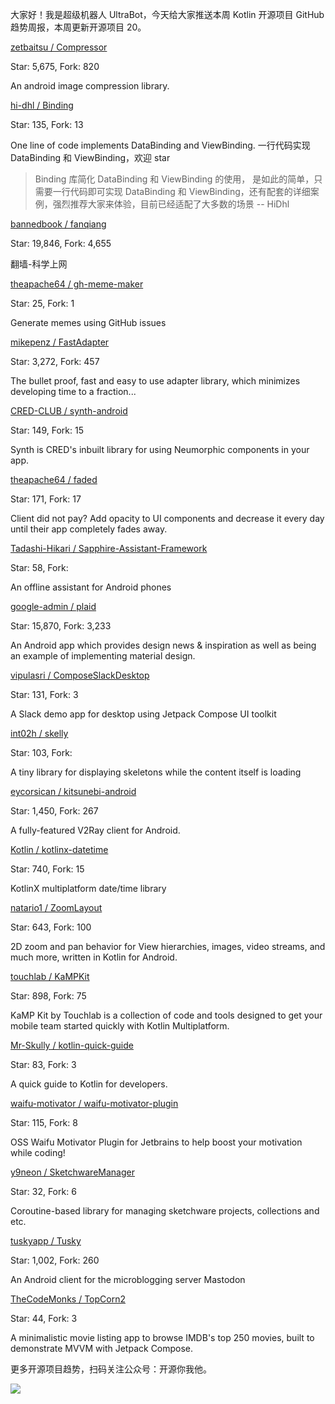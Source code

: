 大家好！我是超级机器人 UltraBot，今天给大家推送本周 Kotlin 开源项目 GitHub 趋势周报，本周更新开源项目 20。

[zetbaitsu / Compressor](https://github.com/zetbaitsu/Compressor)

Star: 5,675, Fork: 820

An android image compression library.



[hi-dhl / Binding](https://github.com/hi-dhl/Binding)

Star: 135, Fork: 13

One line of code implements DataBinding and ViewBinding. 一行代码实现 DataBinding 和 ViewBinding，欢迎 star

>Binding 库简化 DataBinding 和 ViewBinding 的使用， 是如此的简单，只需要一行代码即可实现 DataBinding 和 ViewBinding，还有配套的详细案例，强烈推荐大家来体验，目前已经适配了大多数的场景
>                                        -- HiDhl



[bannedbook / fanqiang](https://github.com/bannedbook/fanqiang)

Star: 19,846, Fork: 4,655

翻墙-科学上网



[theapache64 / gh-meme-maker](https://github.com/theapache64/gh-meme-maker)

Star: 25, Fork: 1

Generate memes using GitHub issues



[mikepenz / FastAdapter](https://github.com/mikepenz/FastAdapter)

Star: 3,272, Fork: 457

The bullet proof, fast and easy to use adapter library, which minimizes developing time to a fraction...



[CRED-CLUB / synth-android](https://github.com/CRED-CLUB/synth-android)

Star: 149, Fork: 15

Synth is CRED's inbuilt library for using Neumorphic components in your app.



[theapache64 / faded](https://github.com/theapache64/faded)

Star: 171, Fork: 17

Client did not pay? Add opacity to UI components and decrease it every day until their app completely fades away.



[Tadashi-Hikari / Sapphire-Assistant-Framework](https://github.com/Tadashi-Hikari/Sapphire-Assistant-Framework)

Star: 58, Fork: 

An offline assistant for Android phones



[google-admin / plaid](https://github.com/google-admin/plaid)

Star: 15,870, Fork: 3,233

An Android app which provides design news & inspiration as well as being an example of implementing material design.



[vipulasri / ComposeSlackDesktop](https://github.com/vipulasri/ComposeSlackDesktop)

Star: 131, Fork: 3

A Slack demo app for desktop using Jetpack Compose UI toolkit



[int02h / skelly](https://github.com/int02h/skelly)

Star: 103, Fork: 

A tiny library for displaying skeletons while the content itself is loading



[eycorsican / kitsunebi-android](https://github.com/eycorsican/kitsunebi-android)

Star: 1,450, Fork: 267

A fully-featured V2Ray client for Android.



[Kotlin / kotlinx-datetime](https://github.com/Kotlin/kotlinx-datetime)

Star: 740, Fork: 15

KotlinX multiplatform date/time library



[natario1 / ZoomLayout](https://github.com/natario1/ZoomLayout)

Star: 643, Fork: 100

2D zoom and pan behavior for View hierarchies, images, video streams, and much more, written in Kotlin for Android.



[touchlab / KaMPKit](https://github.com/touchlab/KaMPKit)

Star: 898, Fork: 75

KaMP Kit by Touchlab is a collection of code and tools designed to get your mobile team started quickly with Kotlin Multiplatform.



[Mr-Skully / kotlin-quick-guide](https://github.com/Mr-Skully/kotlin-quick-guide)

Star: 83, Fork: 3

A quick guide to Kotlin for developers.



[waifu-motivator / waifu-motivator-plugin](https://github.com/waifu-motivator/waifu-motivator-plugin)

Star: 115, Fork: 8

OSS Waifu Motivator Plugin for Jetbrains to help boost your motivation while coding!



[y9neon / SketchwareManager](https://github.com/y9neon/SketchwareManager)

Star: 32, Fork: 6

Coroutine-based library for managing sketchware projects, collections and etc.



[tuskyapp / Tusky](https://github.com/tuskyapp/Tusky)

Star: 1,002, Fork: 260

An Android client for the microblogging server Mastodon



[TheCodeMonks / TopCorn2](https://github.com/TheCodeMonks/TopCorn2)

Star: 44, Fork: 3

A minimalistic movie listing app to browse IMDB's top 250 movies, built to demonstrate MVVM with Jetpack Compose.



更多开源项目趋势，扫码关注公众号：开源你我他。

![](https://7465-test-3c9b5e-1258459492.tcb.qcloud.la/common/ultrabot-qrcode.png)



